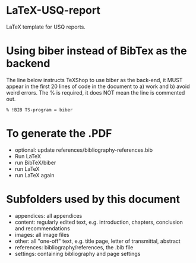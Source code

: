 # LaTeX-USQ-report
LaTeX template for USQ reports.

# Using biber instead of BibTex as the backend
The line below instructs TeXShop to use biber as the back-end, it MUST appear in the first 20 lines of code in the document to a) work and b) avoid weird errors. The % is required, it does NOT mean the line is commented out.

`% !BIB TS-program = biber`

# To generate the .PDF
- optional: update references/bibliography-references.bib
- Run LaTeX
- run BibTeX/biber
- run LaTeX
- run LaTeX again

# Subfolders used by this document
- appendices: all appendices
- content: regularly edited text, e.g. introduction, chapters, conclusion and recommendations
- images: all image files
- other: all "one-off" text, e.g. title page, letter of transmittal, abstract
- references: bibliography/references, the .bib file
- settings: containing bibliography and page settings
